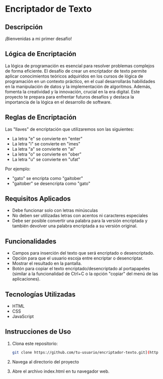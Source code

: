 # Encriptador de Texto

## Descripción

¡Bienvenidas a mi primer desafío!

## Lógica de Encriptación

La lógica de programación es esencial para resolver problemas complejos de forma eficiente. 
El desafío de crear un encriptador de texto permite aplicar conocimientos teóricos adquiridos en los cursos de lógica de programación en un contexto práctico, en el cual desarrollarás habilidades en la manipulación de datos y la implementación de algoritmos. Además, fomenta la creatividad y la innovación, crucial en la era digital. Este proyecto te prepara para enfrentar futuros desafíos y destaca la importancia de la lógica en el desarrollo de software.

## Reglas de Encriptación

Las "llaves" de encriptación que utilizaremos son las siguientes:

- La letra "e" se convierte en "enter"
- La letra "i" se convierte en "imes"
- La letra "a" se convierte en "ai"
- La letra "o" se convierte en "ober"
- La letra "u" se convierte en "ufat"

Por ejemplo:
- "gato" se encripta como "gaitober"
- "gaitober" se desencripta como "gato"

## Requisitos Aplicados

- Debe funcionar solo con letras minúsculas
- No deben ser utilizadas letras con acentos ni caracteres especiales
- Debe ser posible convertir una palabra para la versión encriptada y también devolver una palabra encriptada a su versión original.

## Funcionalidades

- Campos para inserción del texto que será encriptado o desencriptado.
- Opción para que el usuario escoja entre encriptar o desencriptar.
- Mostrar el resultado en la pantalla.
- Botón para copiar el texto encriptado/desencriptado al portapapeles (similar a la funcionalidad de Ctrl+C o la opción "copiar" del menú de las aplicaciones).

## Tecnologías Utilizadas

- HTML
- CSS
- JavaScript

## Instrucciones de Uso

1. Clona este repositorio:
   ```bash
   git clone https://github.com/tu-usuario/encriptador-texto.git](https://github.com/t-brillyth/challenge-encriptador.git)
   
2. Navega al directorio del proyecto

3. Abre el archivo index.html en tu navegador web.
